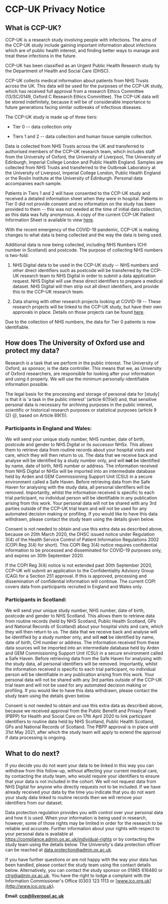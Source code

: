 # CCP-UK Privacy Notice

## What is CCP-UK?

CCP-UK is a research study involving people with infections. The aims of
the CCP-UK study include gaining important information about infections
which are of public health interest, and finding better ways to manage
and treat these infections in the future.

CCP-UK has been classified as an Urgent Public Health Research study by
the Department of Health and Social Care (DHSC).

CCP-UK collects medical information about patients from NHS Trusts
across the UK. This data will be used for the purposes of the CCP-UK
study, which has received full approval from a research Ethics Committee
(13/SC/0149, Oxford C Research Ethics Committee). The CCP-UK data will
be stored indefinitely, because it will be of considerable importance to
future generations facing similar outbreaks of infectious diseases.

The CCP-UK study is made up of three tiers:

-   Tier 0 -- data collection only

-   Tiers 1 and 2 -- data collection and human tissue sample collection.

Data is collected from NHS Trusts across the UK and transferred to
authorised members of the CCP-UK research team, which includes staff
from the University of Oxford, the University of Liverpool, The
University of Edinburgh, Imperial College London and Public Health
England. Samples are collected from NHS Trusts and transferred to the
Outbreak Laboratory at the University of Liverpool, Imperial College
London, Public Health England or the Roslin Institute at the University
of Edinburgh. Personal data accompanies each sample.

Patients in Tiers 1 and 2 will have consented to the CCP-UK study and
received a detailed information sheet when they were in hospital.
Patients in Tier 0 did not provide consent and no information on the
study has been provided to them -- this was not needed at the time of
initial data collection, as this data was fully anonymous. A copy of the
current CCP-UK Patient Information Sheet is available to view 
[here](https://isaric4c.net/setup).

With the recent emergency of the COVID-19 pandemic, CCP-UK is making
changes to what data is being collected and the way the data is being
used.

Additional data is now being collected, including NHS Numbers (CHI
number in Scotland) and postcode. The purpose of collecting NHS numbers
is two-fold:

1)  NHS Digital data to be used in the CCP-UK study -- NHS numbers and
    other direct identifiers such as postcode will be transferred by the
    CCP-UK research team to NHS Digital in order to submit a data
    application request. NHS Digital will use these direct identifiers
    to prepare a medical dataset. NHS Digital will then strip out all
    direct identifiers, and provide this to the CCP-UK research team.

2)  Data sharing with other research projects looking at COVID-19 --
    These research projects will be linked to the CCP-UK study, but have
    their own approvals in place. Details on those projects can be found
    [here](https://isaric4c.net/sample_access).

Due to the collection of NHS numbers, the data for Tier 0 patients is
now identifiable.

## How does The University of Oxford use and protect my data?

Research is a task that we perform in the public interest. The
University of Oxford, as sponsor, is the data controller. This means
that we, as University of Oxford researchers, are responsible for
looking after your information and using it properly. We will use the
minimum personally-identifiable information possible.

The legal basis for the processing and storage of personal data for
\[study\] is that it is 'a task in the public interest' (article
6(1)(e)) and, that sensitive personal data is necessary for archiving
purposes in the public interest, scientific or historical research
purposes or statistical purposes (article 9 (2) (j), based on Article
89(1)).

### Participants in England and Wales:

We will send your unique study number, NHS number, date of birth,
postcode and gender to NHS Digital or its successor NHSx. This allows
them to retrieve data from routine records about your hospital visits
and care, which they will then return to us. The data that we receive
back and analyse will be identified by a study number only, and will
**not** be identified by name, date of birth, NHS number or address. The
information received from NHS Digital or NHSx will be imported into an
intermediate database held by Arden and GEM Commissioning Support Unit
(CSU) in a secure environment called a Safe Haven. Before retrieving
data from the Safe Haven for analysing with the study data, all personal
identifiers will be removed. Importantly, whilst the information
received is specific to each trial participant, no individual person
will be identifiable in any publication arising from this work. Your
personal data will not be shared with any 3rd parties outside of the
CCP-UK trial team and will not be used for any automated decision making
or profiling. If you would like to have this data withdrawn, please
contact the study team using the details given below.

Consent is not needed to obtain and use this extra data as described
above, because on 20th March 2020, the DHSC issued notice under
Regulation 3(4) of the Health Service Control of Patient Information
Regulations 2002 (COPI Reg 3(4) for short). This COPI Reg 3(4) notice
requires confidential information to be processed and disseminated for
COVID-19 purposes only, and expires on 30th September 2020.

If the COPI Reg 3(4) notice is not extended past 30th September 2020,
CCP-UK will submit an application to the Confidentiality Advisory Group
(CAG) for a Section 251 approval. If this is approved, processing and
dissemination of confidential information will continue. The current
COPI covers data from participants recruited in England and Wales only.

### Participants in Scotland:

We will send your unique study number, NHS number, date of birth,
postcode and gender to NHS Scotland. This allows them to retrieve data
from routine records (held by NHS Scotland, Public Health Scotland, GPs
and National Records of Scotland) about your hospital visits and care,
which they will then return to us. The data that we receive back and
analyse will be identified by a study number only, and will **not** be
identified by name, date of birth, CHI number or address. The
information received from these data sources will be imported into an
intermediate database held by Arden and GEM Commissioning Support Unit
(CSU) in a secure environment called a Safe Haven. Before retrieving
data from the Safe Haven for analysing with the study data, all personal
identifiers will be removed. Importantly, whilst the information
received is specific to each trial participant, no individual person
will be identifiable in any publication arising from this work. Your
personal data will not be shared with any 3rd parties outside of the
CCP-UK trial team and will not be used for any automated decision making
or profiling. If you would like to have this data withdrawn, please
contact the study team using the details given below.

Consent is not needed to obtain and use this extra data as described
above, because we received approval from the Public Benefit and Privacy
Panel (PBPP) for Health and Social Care on 17th April 2020 to link
participant identifiers to routine data held by NHS Scotland, Public
Health Scotland, GPs and National Records of Scotland. The PBPP approval
is in place until 31st May 2021, after which the study team will apply
to extend the approval if data processing is ongoing.

## What to do next?

If you decide you do not want your data to be linked in this way you can
withdraw from this follow-up, without affecting your current medical
care, by contacting the study team, who would require your identifiers
to ensure that your data is not included in the cohort. We will not
request data from NHS Digital for anyone who directly requests not to be
included. If we have already received your data by the time you indicate
that you do not want your study data linked to routine records then we
will remove your identifiers from our dataset.

Data protection regulation provides you with control over your personal
data and how it is used. When your information is being used in
research, however, some of those rights may be limited in order for the
research to be reliable and accurate. Further information about your
rights with respect to your personal data is available at
<https://compliance.admin.ox.ac.uk/individual-rights> or by contacting
the study team using the details below. The University's data protection
officer can be reached at <data.protection@admin.ox.ac.uk>.

If you have further questions or are not happy with the way your data
has been handled, please contact the study team using the contact
details below. Alternatively, you can contact the study sponsor on 01865
616480 or <ctrg@admin.ox.ac.uk>. You have the right to lodge a complaint
with the Information Commissioner's Office (0303 123 1113 or
[www.ico.org.uk](http://www.ico.org.uk).

**Email: ccp@liverpool.ac.uk**
